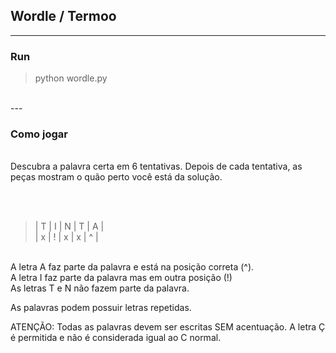  ## Wordle / Termoo
---

### Run

> python wordle.py
<br>
---

### Como jogar
<br>
 Descubra a palavra certa em 6 tentativas. 
 Depois de cada tentativa, as peças mostram o quão perto você está da solução.

<br><br>
> | T | I | N | T | A | <br>
> | x | ! | x | x | ^ |

<br>
A letra A faz parte da palavra e está na posição correta (^).<br>
A letra I faz parte da palavra mas em outra posição (!)<br>
As letras T e N não fazem parte da palavra.<br>

As palavras podem possuir letras repetidas.<br>

ATENÇÃO: Todas as palavras devem ser escritas SEM acentuação. A letra Ç é permitida e não é considerada igual ao C normal.<br>
